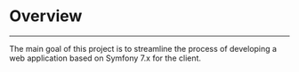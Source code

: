 # Overview
----
The main goal of this project is to streamline the process of developing a web application based on Symfony 7.x for the client.
